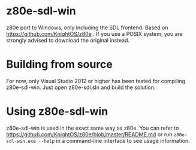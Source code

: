 z80e-sdl-win
============

z80e port to Windows, only including the SDL frontend. Based on https://github.com/KnightOS/z80e . If you use a POSIX system, you are strongly advised to download the original instead.

Building from source
====================

For now, only Visual Studio 2012 or higher has been tested for compiling z80e-sdl-win. Just open z80e-sdl.sln and build the solution.

Using z80e-sdl-win
==================

z80e-sdl-win is used in the exact same way as z80e. You can refer to https://github.com/KnightOS/z80e/blob/master/README.md or run `z80e-sdl-win.exe --help` in a command-line interface to see usage information.